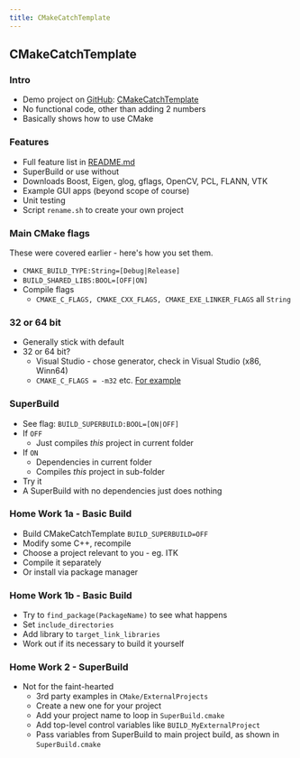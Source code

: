 ```yaml
---
title: CMakeCatchTemplate
---
```


## CMakeCatchTemplate

### Intro 

* Demo project on [GitHub](https://github.com): [CMakeCatchTemplate](https://github.com/MattClarkson/CMakeCatchTemplate)
* No functional code, other than adding 2 numbers
* Basically shows how to use CMake


### Features

* Full feature list in [README.md](https://github.com/MattClarkson/CMakeCatchTemplate/blob/master/README.md)
* SuperBuild or use without
* Downloads Boost, Eigen, glog, gflags, OpenCV, PCL, FLANN, VTK
* Example GUI apps (beyond scope of course)
* Unit testing
* Script ```rename.sh``` to create your own project


### Main CMake flags

These were covered earlier - here's how you set them.

* ```CMAKE_BUILD_TYPE:String=[Debug|Release]```
* ```BUILD_SHARED_LIBS:BOOL=[OFF|ON]```
* Compile flags
    * ```CMAKE_C_FLAGS, CMAKE_CXX_FLAGS, CMAKE_EXE_LINKER_FLAGS``` all ```String```
    
### 32 or 64 bit

* Generally stick with default
* 32 or 64 bit?
    * Visual Studio - chose generator, check in Visual Studio (x86, Winn64)
    * ```CMAKE_C_FLAGS = -m32``` etc. [For example](https://unix.stackexchange.com/questions/352783/how-can-i-build-and-run-32-bit-software-on-64-bit-debian)


### SuperBuild

* See flag: ```BUILD_SUPERBUILD:BOOL=[ON|OFF]```
* If ```OFF```
    * Just compiles *this* project in current folder
* If ```ON```
    * Dependencies in current folder
    * Compiles *this* project in sub-folder
* Try it
* A SuperBuild with no dependencies just does nothing


### Home Work 1a - Basic Build 

* Build CMakeCatchTemplate ```BUILD_SUPERBUILD=OFF```
* Modify some C++, recompile
* Choose a project relevant to you - eg. ITK
* Compile it separately
* Or install via package manager


### Home Work 1b - Basic Build

* Try to ```find_package(PackageName)``` to see what happens
* Set ```include_directories```
* Add library to ```target_link_libraries```
* Work out if its necessary to build it yourself


### Home Work 2 - SuperBuild

* Not for the faint-hearted
    * 3rd party examples in ```CMake/ExternalProjects```
    * Create a new one for your project
    * Add your project name to loop in ```SuperBuild.cmake```
    * Add top-level control variables like ```BUILD_MyExternalProject```
    * Pass variables from SuperBuild to main project build, as shown in ```SuperBuild.cmake```
